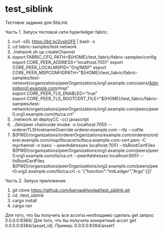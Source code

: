 # test_siblink
Тестовое задание для SibLink

Часть 1. Запуск тестовой сети hyperledger fabric.  

1. curl -sSL https://bit.ly/2ysbOFE | bash -s
2. cd fabric-samples/test-network
3. ./network.sh up createChannel
4. export FABRIC_CFG_PATH=${HOME}/test_fabric/fabric-samples/config  
export CORE_PEER_ADDRESS="localhost:7051"  export CORE_PEER_LOCALMSPID="Org1MSP"  
export CORE_PEER_MSPCONFIGPATH="${HOME}/test_fabric/fabric-samples/test-network/organizations/peerOrganizations/org1.example.com/users/Admin@org1.example.com/msp"  
export CORE_PEER_TLS_ENABLED="true"  
export CORE_PEER_TLS_ROOTCERT_FILE="${HOME}/test_fabric/fabric-samples/test-network/organizations/peerOrganizations/org1.example.com/peers/peer0.org1.example.com/tls/ca.crt"
5. ./network.sh deployCC -ccl javascript
6. ../bin/peer chaincode invoke -o localhost:7050 --ordererTLSHostnameOverride orderer.example.com --tls --cafile 
7. ${PWD}/organizations/ordererOrganizations/example.com/orderers/orderer.example.com/msp/tlscacerts/tlsca.example.com-cert.pem -C mychannel -n basic --peerAddresses localhost:7051 --tlsRootCertFiles ${PWD}/organizations/peerOrganizations/org1.example.com/peers/peer0.org1.example.com/tls/ca.crt --peerAddresses localhost:9051 --tlsRootCertFiles ${PWD}/organizations/peerOrganizations/org2.example.com/peers/peer0.org2.example.com/tls/ca.crt -c '{"function":"InitLedger","Args":[]}'


Часть 2. Запуск приложения.  

1. git clone https://github.com/karnaukhovlad/test_siblink.git
2. cd ./test_siblink
3. cargo install
4. cargo run

Для того, что бы получить все ассеты необходимо сделать get запрос 0.0.0.0:8384/
Для того, что бы получить конкретный ассет get 0.0.0.0:8384/{asset_id}. Пример: 0.0.0.0:8384/asset1
